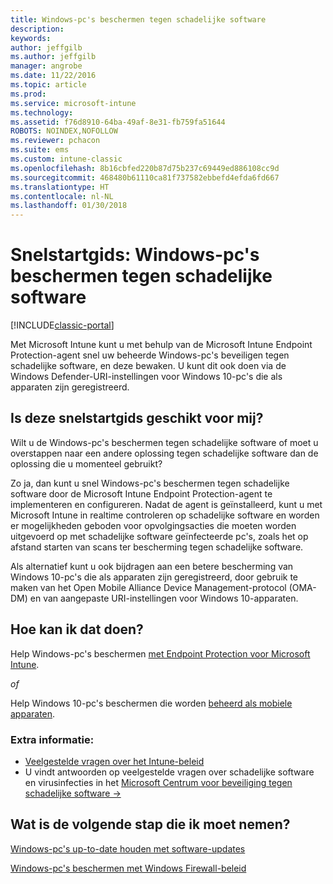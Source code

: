```yaml
---
title: Windows-pc's beschermen tegen schadelijke software
description: 
keywords: 
author: jeffgilb
ms.author: jeffgilb
manager: angrobe
ms.date: 11/22/2016
ms.topic: article
ms.prod: 
ms.service: microsoft-intune
ms.technology: 
ms.assetid: f76d8910-64ba-49af-8e31-fb759fa51644
ROBOTS: NOINDEX,NOFOLLOW
ms.reviewer: pchacon
ms.suite: ems
ms.custom: intune-classic
ms.openlocfilehash: 8b16cbfed220b87d75b237c69449ed886108cc9d
ms.sourcegitcommit: 468480b61110ca81f737582ebbefd4efda6fd667
ms.translationtype: HT
ms.contentlocale: nl-NL
ms.lasthandoff: 01/30/2018
---
```

# <a name="quick-start-guide-protect-windows-pcs-against-malware-threats"></a>Snelstartgids: Windows-pc's beschermen tegen schadelijke software

[!INCLUDE[classic-portal](../includes/classic-portal.md)]

Met Microsoft Intune kunt u met behulp van de Microsoft Intune Endpoint Protection-agent snel uw beheerde Windows-pc's beveiligen tegen schadelijke software, en deze bewaken. U kunt dit ook doen via de Windows Defender-URI-instellingen voor Windows 10-pc's die als apparaten zijn geregistreerd.

## <a name="is-this-quick-start-guide-right-for-me"></a>Is deze snelstartgids geschikt voor mij?
Wilt u de Windows-pc's beschermen tegen schadelijke software of moet u overstappen naar een andere oplossing tegen schadelijke software dan de oplossing die u momenteel gebruikt?

Zo ja, dan kunt u snel Windows-pc's beschermen tegen schadelijke software door de Microsoft Intune Endpoint Protection-agent te implementeren en configureren. Nadat de agent is geïnstalleerd, kunt u met Microsoft Intune in realtime controleren op schadelijke software en worden er mogelijkheden geboden voor opvolgingsacties die moeten worden uitgevoerd op met schadelijke software geïnfecteerde pc's, zoals het op afstand starten van scans ter bescherming tegen schadelijke software.

Als alternatief kunt u ook bijdragen aan een betere bescherming van Windows 10-pc's die als apparaten zijn geregistreerd, door gebruik te maken van het Open Mobile Alliance Device Management-protocol (OMA-DM) en van aangepaste URI-instellingen voor Windows 10-apparaten.

## <a name="how-do-i-do-it"></a>Hoe kan ik dat doen?
Help Windows-pc's beschermen [met Endpoint Protection voor Microsoft Intune](/intune-classic/deploy-use/help-secure-windows-pcs-with-endpoint-protection-for-microsoft-intune).

*of*

Help Windows 10-pc's beschermen die worden [beheerd als mobiele apparaten](/intune-classic/deploy-use/windows-10-policy-settings-in-microsoft-intune).


### <a name="additional-information"></a>Extra informatie:
- [Veelgestelde vragen over het Intune-beleid](/intune-classic/deploy-use/manage-settings-and-features-on-your-devices-with-microsoft-intune-policies#frequently-asked-questions-about-intune-policies)
- U vindt antwoorden op veelgestelde vragen over schadelijke software en virusinfecties in het <a href="https://www.microsoft.com/security/portal/mmpc/" target="_blank"> Microsoft Centrum voor beveiliging tegen schadelijke software &rarr;</a>


## <a name="what-should-i-do-next"></a>Wat is de volgende stap die ik moet nemen?
[Windows-pc's up-to-date houden met software-updates](/intune-classic/deploy-use/keep-windows-pcs-up-to-date-with-software-updates-in-microsoft-intune)

[Windows-pc's beschermen met Windows Firewall-beleid](/intune-classic/deploy-use/help-protect-windows-pcs-using-windows-firewall-policies-in-microsoft-intune)
